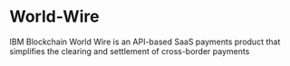 # World-Wire
IBM Blockchain World Wire is an API-based SaaS payments product that simplifies the clearing and settlement of cross-border payments
